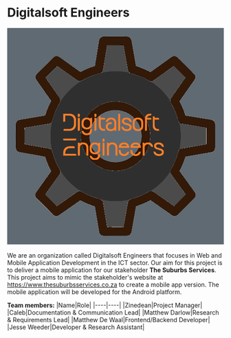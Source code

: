 # Digitalsoft Engineers

![Digitalsoft Engineers](Digitalsoft-Engineers-company-logo.png)

We are an organization called Digitalsoft Engineers that focuses in Web and Mobile Application Development in the ICT sector. Our aim for this project is to deliver a mobile application for our stakeholder **The Suburbs Services**. This project aims to mimic the stakeholder's website at <https://www.thesuburbsservices.co.za> to create a mobile app version. The mobile application will be developed for the Android platform.

**Team members:**
|Name|Role|
|----|----|
|Zinedean|Project Manager|
|Caleb|Documentation & Communication Lead|
|Matthew Darlow|Research & Requirements Lead|
|Matthew De Waal|Frontend/Backend Developer|
|Jesse Weeder|Developer & Research Assistant|
